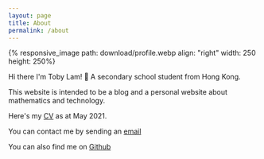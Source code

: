 ```yaml
---
layout: page
title: About
permalink: /about
---
```


{% responsive_image path: download/profile.webp align: "right" width: 250 height: 250%}

Hi there I'm Toby Lam! 👋 A secondary school student from Hong Kong. 

This website is intended to be a blog and a personal website about mathematics and technology.

Here's my [CV]({{site.url}}/download/CV.pdf) as at May 2021. 

You can contact me by sending an [email](mailto:greenone092@gmail.com)

You can also find me on [Github](https://github.com/greenone092)


